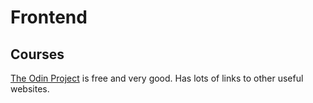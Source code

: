 # Frontend

## Courses

[The Odin Project](https://www.theodinproject.com/) is free and very good. Has lots of links to other useful websites.
